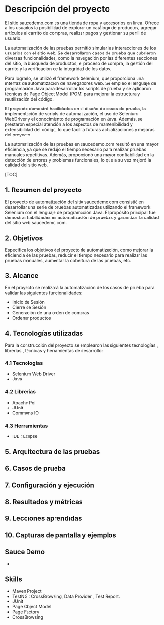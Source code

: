 

# Descripción del proyecto 

El sitio saucedemo.com es una tienda de ropa y accesorios en línea. Ofrece a los usuarios la posibilidad de explorar un catálogo de productos, agregar artículos al carrito de compras, realizar pagos y gestionar su perfil de usuario.

La automatización de las pruebas permitió simular las interacciones de los usuarios con el sitio web. Se desarrollaron casos de prueba que cubrieron diversas funcionalidades, como la navegación por las diferentes secciones del sitio, la búsqueda de productos, el proceso de compra, la gestión del carrito y la verificación de la integridad de los datos.

Para lograrlo, se utilizó el framework Selenium, que proporciona una interfaz de automatización de navegadores web. Se empleó el lenguaje de programación Java para desarrollar los scripts de prueba y se aplicaron técnicas de Page Object Model (POM) para mejorar la estructura y reutilización del código.

El proyecto demostró habilidades en el diseño de casos de prueba, la implementación de scripts de automatización, el uso de Selenium WebDriver y el conocimiento de programación en Java. Además, se prestaron especial atención a los aspectos de mantenibilidad y extensibilidad del código, lo que facilita futuras actualizaciones y mejoras del proyecto.

La automatización de las pruebas en saucedemo.com resultó en una mayor eficiencia, ya que se redujo el tiempo necesario para realizar pruebas manuales repetitivas. Además, proporcionó una mayor confiabilidad en la detección de errores y problemas funcionales, lo que a su vez mejoró la calidad del sitio web.

[TOC]

## 1. Resumen del proyecto

El proyecto de automatización del sitio saucedemo.com consistió en desarrollar una serie de pruebas automatizadas utilizando el framework Selenium con el lenguaje de programación Java. El propósito principal fue demostrar habilidades en automatización de pruebas y garantizar la calidad del sitio web saucedemo.com.

## 2. Objetivos

Especifica los objetivos del proyecto de automatización, como mejorar la eficiencia de las pruebas, reducir el tiempo necesario para realizar las pruebas manuales, aumentar la cobertura de las pruebas, etc.

## 3. Alcance

En el proyecto se realizará la automatización de los casos de prueba para validar las siguientes funcionalidades: 

 - Inicio de Sesión
 - Cierre de Sesión
 - Generación de una orden de compras
 - Ordenar productos 

## 4. Tecnologías utilizadas

Para la construcción del proyecto se emplearon las siguientes tecnologías , librerías , técnicas y herramientas de desarrollo:

### 4.1 Tecnologías 

- Selenium Web Driver
- Java

### 4.2 Librerías

- Apache Poi
- JUnit
- Commons IO

### 4.3 Herramientas

- IDE : Eclipse

## 5. Arquitectura de las pruebas



## 6. Casos de prueba



## 7. Configuración y ejecución



## 8. Resultados y métricas



## 9. Lecciones aprendidas



## 10. Capturas de pantalla y ejemplos



## Sauce Demo

 - 


## Skills 
- Maven Project 
 - TestNG : CrossBrowsing, Data Provider , Test Report.
 - JUnit
 - Page Object Model
 - Page Factory
 - CrossBrowsing
